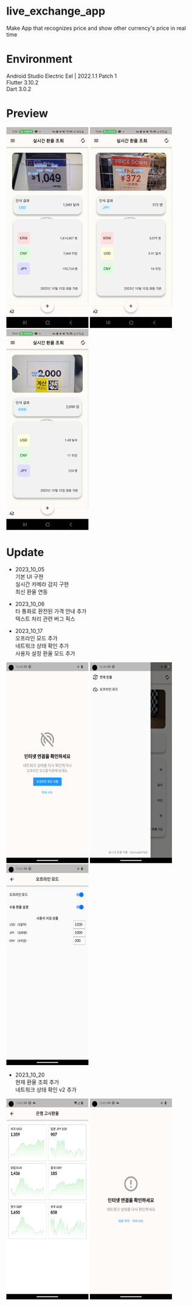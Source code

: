 # live_exchange_app
Make App that recognizes price and show other currency's price in real time

# Environment
Android Studio Electric Eel | 2022.1.1 Patch 1 <br>
Flutter 3.10.2 <br>
Dart 3.0.2 <br>

# Preview
<p align="left">
<img src="live_currency_usd.jpg" width="216" height="528"/>
<img src="live_currency_jpy.jpg" width="216" height="528"/>
<img src="live_currency_krw.jpg" width="216" height="528"/>
</p>

# Update
* 2023_10_05 <br>
  기본 UI 구현 <br>
  실시간 카메라 감지 구현 <br>
  최신 환율 연동 <br>

* 2023_10_06 <br>
  타 통화로 환전된 가격 안내 추가 <br>
  텍스트 처리 관련 버그 픽스 <br>

* 2023_10_17 <br>
  오프라인 모드 추가 <br>
  네트워크 상태 확인 추가 <br>
  사용자 설정 환율 모드 추가 <br>
<p align="left">
<img src="live_currency_error.png" width="216" height="528"/>
<img src="live_currency_drawer.png" width="216" height="528"/>
<img src="live_currency_user.png" width="216" height="528"/>
</p>
  
* 2023_10_20 <br>
  현재 환율 조회 추가 <br>
  네트워크 상태 확인 v2 추가 <br>
<p align="left">
<img src="live_currency_search.png" width="216" height="528"/>
<img src="live_currency_error_2.png" width="216" height="528"/>
</p>
  

  